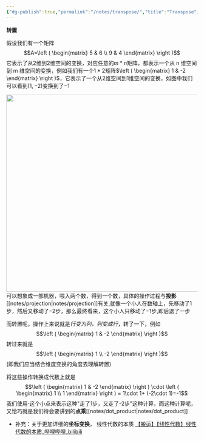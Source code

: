 ```yaml
---
{"dg-publish":true,"permalink":"/notes/transpose/","title":"Transpose","noteIcon":"","created":"","updated":""}
---
```


**转置**

假设我们有一个矩阵
$$A=\left ( \begin{matrix} 5 & 6 \\ 9 & 4 \end{matrix} \right )$$
它表示了从$2$维到$2$维空间的变换，对应任意的$m*n$矩阵，都表示一个从 n 维空间到 m 维空间的变换，例如我们有一个$1*2$矩阵$\left ( \begin{matrix} 1 & -2 \end{matrix} \right )$，它表示了一个从2维空间到1维空间的变换，如图中我们可以看到$(1,-2)$变换到了$-1$<div align=center><img src="https://cdn.jsdelivr.net/gh/aaronmack/image-hosting@master/mathematics/2维到1维的变换.3zimar96skc0.webp" width="520"></div>可以想象成一部机器，喂入两个数，得到一个数，具体的操作过程与**投影**[[notes/projection\|notes/projection]]有关,就像一个小人在数轴上，先移动了$1$步，然后又移动了$-2$步，那么最终看来，这个小人只移动了$-1$步,即后退了一步

而转置呢，操作上来说就是*行变为列，列变成行*，转了一下，例如
$$\left ( \begin{matrix} 1 & -2 \end{matrix} \right )$$
转过来就是
$$\left ( \begin{matrix} 1 \\ -2 \end{matrix} \right )$$ 
(即我们应当结合维度变换的角度去理解转置)

将这些操作转换成代数上就是
$$\left ( \begin{matrix} 1 & -2 \end{matrix} \right ) \cdot \left ( \begin{matrix} 1 \\ 1 \end{matrix} \right ) = 1\cdot 1+ (-2\cdot 1)=-1$$
我们使用$\cdot$这个小点来表示这种"走了1步，又走了-2步"这种计算，而这种计算呢，又恰巧就是我们待会要讲到的**点乘**[[notes/dot_product\|notes/dot_product]]

* 补充：关于更加详细的**坐标变换**， 线性代数的本质 [【搬运】【线性代数】线性代数的本质\_哔哩哔哩\_bilibili](https://www.bilibili.com/video/BV18J411T7vS)
